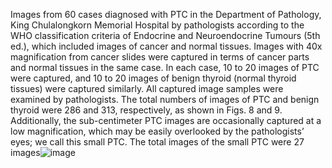 Images from 60 cases diagnosed with PTC in the Department of Pathology, King Chulalongkorn Memorial Hospital by pathologists according to the WHO classification criteria of Endocrine and Neuroendocrine Tumours (5th ed.), which included images of cancer and normal tissues. Images with 40x magnification from cancer slides were captured in terms of cancer parts and normal tissues in the same case. In each case, 10 to 20 images of PTC were captured, and 10 to 20 images of benign thyroid (normal thyroid tissues) were captured similarly. All captured image samples were examined by pathologists. The total numbers of images of PTC and benign thyroid were 286 and 313, respectively, as shown in Figs. 8 and 9. Additionally, the sub-centimeter PTC images are occasionally captured at a low magnification, which may be easily overlooked by the pathologists’ eyes; we call this small PTC. The total images of the small PTC were 27 images![image](https://github.com/ThanatPay/SemanticSegmentation/assets/106669802/60524b74-de06-4ba4-a271-16c2dddc834c)
